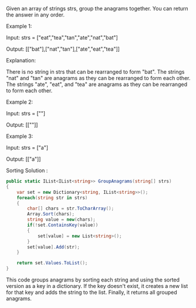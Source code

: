 
Given an array of strings strs, group the anagrams together. You can return the answer in any order.

 

Example 1:

Input: strs = ["eat","tea","tan","ate","nat","bat"]

Output: [["bat"],["nat","tan"],["ate","eat","tea"]]

Explanation:

There is no string in strs that can be rearranged to form "bat".
The strings "nat" and "tan" are anagrams as they can be rearranged to form each other.
The strings "ate", "eat", and "tea" are anagrams as they can be rearranged to form each other.


Example 2:

Input: strs = [""]

Output: [[""]]


Example 3:

Input: strs = ["a"]

Output: [["a"]]



Sorting Solution :

```cs
public static IList<IList<string>> GroupAnagrams(string[] strs)
{
    var set = new Dictionary<string, IList<string>>();
    foreach(string str in strs)
    {
        char[] chars = str.ToCharArray();
        Array.Sort(chars);
        string value = new(chars);
        if(!set.ContainsKey(value))
        {
            set[value] = new List<string>();
        }
        set[value].Add(str);
    }

    return set.Values.ToList();
}
```

This code groups anagrams by sorting each string and using the sorted version as a key in a dictionary.
If the key doesn't exist, it creates a new list for that key and adds the string to the list.
Finally, it returns all grouped anagrams.
